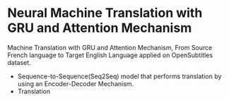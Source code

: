 # Neural Machine Translation with GRU and Attention Mechanism
Machine Translation with GRU and Attention Mechanism, From Source French language to Target English Language applied on OpenSubtitles dataset.
* Sequence-to-Sequence(Seq2Seq) model that performs translation by using an Encoder-Decoder Mechanism.
* Translation
